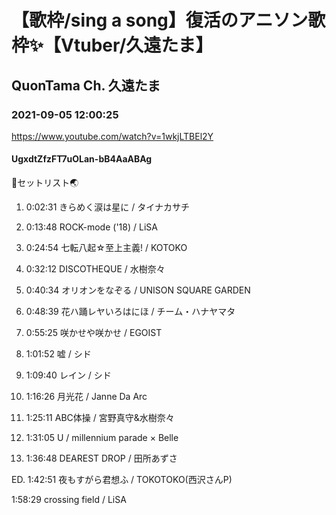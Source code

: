 # 【歌枠/sing a song】復活のアニソン歌枠✨【Vtuber/久遠たま】

## QuonTama Ch. 久遠たま

### 2021-09-05 12:00:25

https://www.youtube.com/watch?v=1wkjLTBEl2Y

#### UgxdtZfzFT7uOLan-bB4AaABAg

🥚セットリスト🌏



01.  0:02:31  きらめく涙は星に / タイナカサチ

02.  0:13:48  ROCK-mode ('18) / LiSA

03.  0:24:54  七転八起☆至上主義! / KOTOKO

04.  0:32:12  DISCOTHEQUE / 水樹奈々

05.  0:40:34  オリオンをなぞる / UNISON SQUARE GARDEN

06.  0:48:39  花ハ踊レヤいろはにほ / チーム・ハナヤマタ

07.  0:55:25  咲かせや咲かせ / EGOIST

08.  1:01:52  嘘 / シド

09.  1:09:40  レイン / シド

10.  1:16:26  月光花 / Janne Da Arc

11.  1:25:11  ABC体操 / 宮野真守&水樹奈々

12.  1:31:05  U / millennium parade × Belle

13.  1:36:48  DEAREST DROP / 田所あずさ

ED.  1:42:51  夜もすがら君想ふ / TOKOTOKO(西沢さんP)



1:58:29  crossing field / LiSA

